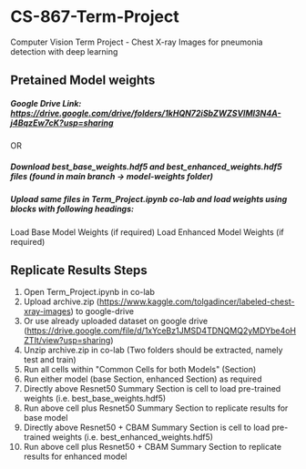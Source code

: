 # CS-867-Term-Project
Computer Vision Term Project - Chest X-ray Images for pneumonia detection with deep learning

## Pretained Model weights
##### Google Drive Link: https://drive.google.com/drive/folders/1kHQN72iSbZWZSVlMl3N4A-j4BqzEw7cK?usp=sharing
OR
##### Download best_base_weights.hdf5 and best_enhanced_weights.hdf5 files (found in main branch -> model-weights folder)
##### Upload same files in Term_Project.ipynb co-lab and load weights using blocks with following headings:
Load Base Model Weights (if required) 
Load Enhanced Model Weights (if required)

## Replicate Results Steps
1.  Open Term_Project.ipynb in co-lab
2.  Upload archive.zip (https://www.kaggle.com/tolgadincer/labeled-chest-xray-images) to google-drive
3.  Or use already uploaded dataset on google drive (https://drive.google.com/file/d/1xYceBz1JMSD4TDNQMQ2yMDYbe4oHZTIt/view?usp=sharing)
4.  Unzip archive.zip in co-lab (Two folders should be extracted, namely test and train)
5.  Run all cells within "Common Cells for both Models" (Section)
6.  Run either model (base Section, enhanced Section) as required
7.  Directly above Resnet50 Summary Section is cell to load pre-trained weights (i.e. best_base_weights.hdf5)
8.  Run above cell plus Resnet50 Summary Section to replicate results for base model
9.  Directly above Resnet50 + CBAM Summary Section is cell to load pre-trained weights (i.e. best_enhanced_weights.hdf5)
10. Run above cell plus Resnet50 + CBAM Summary Section to replicate results for enhanced model

